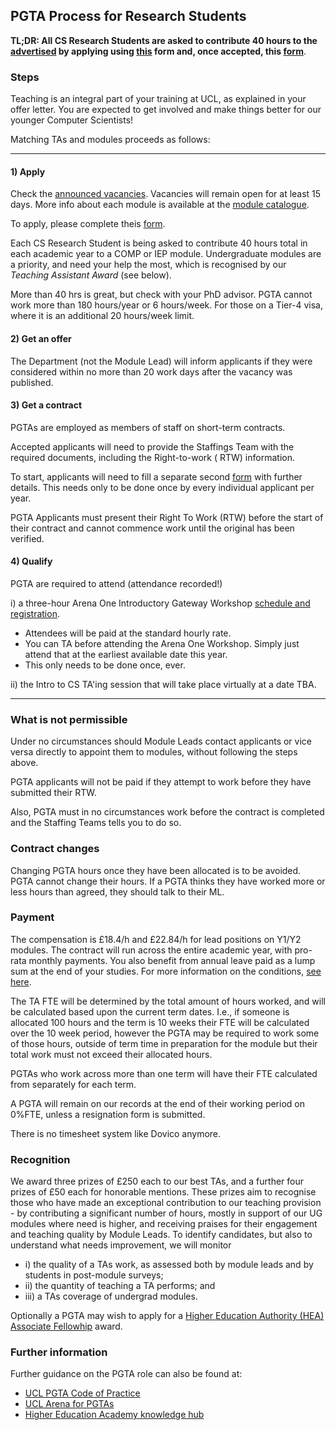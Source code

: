 ## PGTA Process for Research Students

**TL;DR: All CS Research Students are asked to contribute 40 hours to
the [advertised](https://forms.gle/RZSDJfEy5A9AnPyn7) by applying using [this](https://forms.gle/DAMEZXiiwoX3nsJn9) form
and, once accepted, this [form](https://forms.gle/mi45XNWa8SHKc24B9)**.

### Steps

Teaching is an integral part of your training at UCL, as explained in your offer letter. You are expected to get
involved and make things better for our younger Computer Scientists!

Matching TAs and modules proceeds as follows:

-----------

#### 1) Apply

Check the [announced vacancies](https://tinyurl.com/dk4dzfmx). Vacancies will remain open for at least 15 days. More
info about each module is available at the [module catalogue](https://www.ucl.ac.uk/module-catalogue/).

To apply, please complete theis [form](https://forms.gle/DAMEZXiiwoX3nsJn9).

Each CS Research Student is being asked to contribute 40 hours total in each academic year to a COMP or IEP module.
Undergraduate modules are a priority, and need your help the most, which is recognised by our *Teaching Assistant
Award* (see below).

More than 40 hrs is great, but check with your PhD advisor. PGTA cannot work more than 180 hours/year or 6 hours/week.
For those on a Tier-4 visa, where it is an additional 20 hours/week limit.

#### 2) Get an offer

The Department (not the Module Lead) will inform applicants if they were considered within no more than 20 work days
after the vacancy was published.

#### 3) Get a contract

PGTAs are employed as members of staff on short-term contracts.

Accepted applicants will need to provide the Staffings Team with the required documents, including the Right-to-work (
RTW) information.

To start, applicants will need to fill a separate second [form](https://forms.gle/mi45XNWa8SHKc24B9) with further
details. This needs only to be done once by every individual applicant per year.

PGTA Applicants must present their Right To Work (RTW) before the start of their contract and cannot commence work until
the original has been verified.

#### 4) Qualify

PGTA are required to attend (attendance recorded!)

i) a three-hour Arena One Introductory Gateway Workshop [schedule and registration](http://www.ucl.ac.uk/arena/one).

- Attendees will be paid at the standard hourly rate.
- You can TA before attending the Arena One Workshop. Simply just attend that at the earliest available date this year.
- This only needs to be done once, ever.

ii) the Intro to CS TA'ing session that will take place virtually at a date TBA.

-----------

### What is not permissible

Under no circumstances should Module Leads contact applicants or vice versa directly to appoint them to modules, without
following the steps above.

PGTA applicants will not be paid if they attempt to work before they have submitted their RTW.

Also, PGTA must in no circumstances work before the contract is completed and the Staffing Teams tells you to do so.

### Contract changes

Changing PGTA hours once they have been allocated is to be avoided. PGTA cannot change their hours. If a PGTA thinks
they have worked more or less hours than agreed, they should talk to their ML.

### Payment

The compensation is £18.4/h and £22.84/h for lead positions on Y1/Y2 modules. The contract will run across the entire
academic year, with pro-rata monthly payments. You also benefit from annual leave paid as a lump sum at the end of your
studies. For more information on the conditions, [see here](http://www.ucl.ac.uk/hr/docs/post_grad_ta_scheme.php).

The TA FTE will be determined by the total amount of hours worked, and will be calculated based upon the current term
dates. I.e., if someone is allocated 100 hours and the term is 10 weeks their FTE will be calculated over the 10 week
period, however the PGTA may be required to work some of those hours, outside of term time in preparation for the module
but their total work must not exceed their allocated hours.

PGTAs who work across more than one term will have their FTE calculated from separately for each term.

A PGTA will remain on our records at the end of their working period on 0%FTE, unless a resignation form is submitted.

There is no timesheet system like Dovico anymore.

### Recognition

We award three prizes of £250 each to our best TAs, and a further four prizes of £50 each for honorable mentions. These
prizes aim to recognise those who have made an exceptional contribution to our teaching provision - by contributing a
significant number of hours, mostly in support of our UG modules where need is higher, and receiving praises for their
engagement and teaching quality by Module Leads. To identify candidates, but also to understand what needs improvement,
we will monitor

- i) the quality of a TAs work, as assessed both by module leads and by students in post-module surveys;
- ii) the quantity of teaching a TA performs; and
- iii) a TAs coverage of undergrad modules.

Optionally a PGTA may wish to apply for
a [Higher Education Authority (HEA) Associate Fellowhip](https://www.ucl.ac.uk/teaching-learning/professional-development/ucl-arena/arena-fellowship)
award.

### Further information

Further guidance on the PGTA role can also be found at:

- [UCL PGTA Code of Practice](www.ucl.ac.uk/human-resources/postgraduate-teaching-assistant-code-practice)
- [UCL Arena for PGTAs](https://www.ucl.ac.uk/teaching-learning/professional-development/ucl-arena/ucl-arena-pgtas)
- [Higher Education Academy knowledge hub](https://www.advance-he.ac.uk/knowledge-hub)
